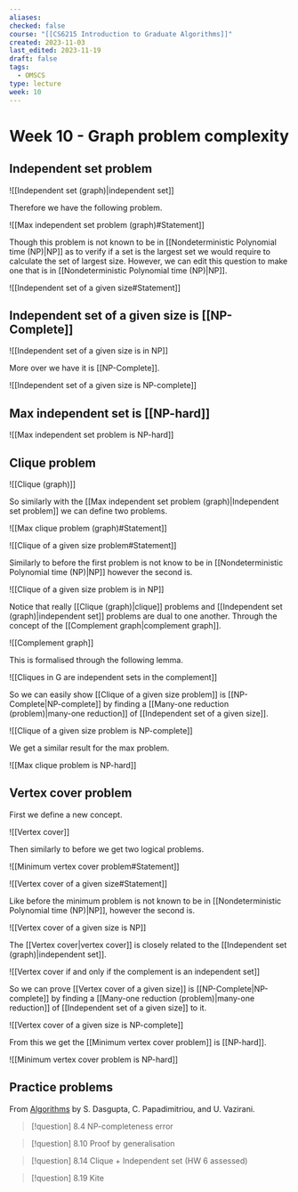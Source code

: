 ```yaml
---
aliases: 
checked: false
course: "[[CS6215 Introduction to Graduate Algorithms]]"
created: 2023-11-03
last_edited: 2023-11-19
draft: false
tags:
  - OMSCS
type: lecture
week: 10
---
```

# Week 10 - Graph problem complexity

## Independent set problem

![[Independent set (graph)|independent set]]

Therefore we have the following problem.

![[Max independent set problem (graph)#Statement]]

Though this problem is not known to be in [[Nondeterministic Polynomial time (NP)|NP]] as to verify if a set is the largest set we would require to calculate the set of largest size. However, we can edit this question to make one that is in [[Nondeterministic Polynomial time (NP)|NP]].

![[Independent set of a given size#Statement]]

## Independent set of a given size is [[NP-Complete]]

![[Independent set of a given size is in NP]]

More over we have it is [[NP-Complete]].

![[Independent set of a given size is NP-complete]]

## Max independent set is [[NP-hard]]

![[Max independent set problem is NP-hard]]

## Clique problem

![[Clique (graph)]]

So similarly with the [[Max independent set problem (graph)|Independent set problem]] we can define two problems.

![[Max clique problem (graph)#Statement]]

![[Clique of a given size problem#Statement]]

Similarly to before the first problem is not know to be in [[Nondeterministic Polynomial time (NP)|NP]] however the second is.

![[Clique of a given size problem is in NP]]

Notice that really [[Clique (graph)|clique]] problems and [[Independent set (graph)|independent set]] problems are dual to one another. Through the concept of the [[Complement graph|complement graph]].

![[Complement graph]]

This is formalised through the following lemma.

![[Cliques in G are independent sets in the complement]]

So we can easily show [[Clique of a given size problem]] is [[NP-Complete|NP-complete]] by finding a [[Many-one reduction (problem)|many-one reduction]] of [[Independent set of a given size]].

![[Clique of a given size problem is NP-complete]]

We get a similar result for the max problem.

![[Max clique problem is NP-hard]]

## Vertex cover problem

First we define a new concept.

![[Vertex cover]]

Then similarly to before we get two logical problems.

![[Minimum vertex cover problem#Statement]]

![[Vertex cover of a given size#Statement]]

Like before the minimum problem is not known to be in [[Nondeterministic Polynomial time (NP)|NP]], however the second is.

![[Vertex cover of a given size is NP]]

The [[Vertex cover|vertex cover]] is closely related to the [[Independent set (graph)|independent set]].

![[Vertex cover if and only if the complement is an independent set]]

So we can prove [[Vertex cover of a given size]] is [[NP-Complete|NP-complete]] by finding a [[Many-one reduction (problem)|many-one reduction]] of [[Independent set of a given size]] to it.

![[Vertex cover of a given size is NP-complete]]

From this we get the [[Minimum vertex cover problem]] is [[NP-hard]].

![[Minimum vertex cover problem is NP-hard]]

## Practice problems

From [Algorithms](http://algorithmics.lsi.upc.edu/docs/Dasgupta-Papadimitriou-Vazirani.pdf) by S. Dasgupta, C. Papadimitriou, and U. Vazirani.

>[!question] 8.4 NP-completeness error

>[!question] 8.10 Proof by generalisation

>[!question] 8.14 Clique + Independent set (HW 6 assessed)

>[!question] 8.19 Kite

